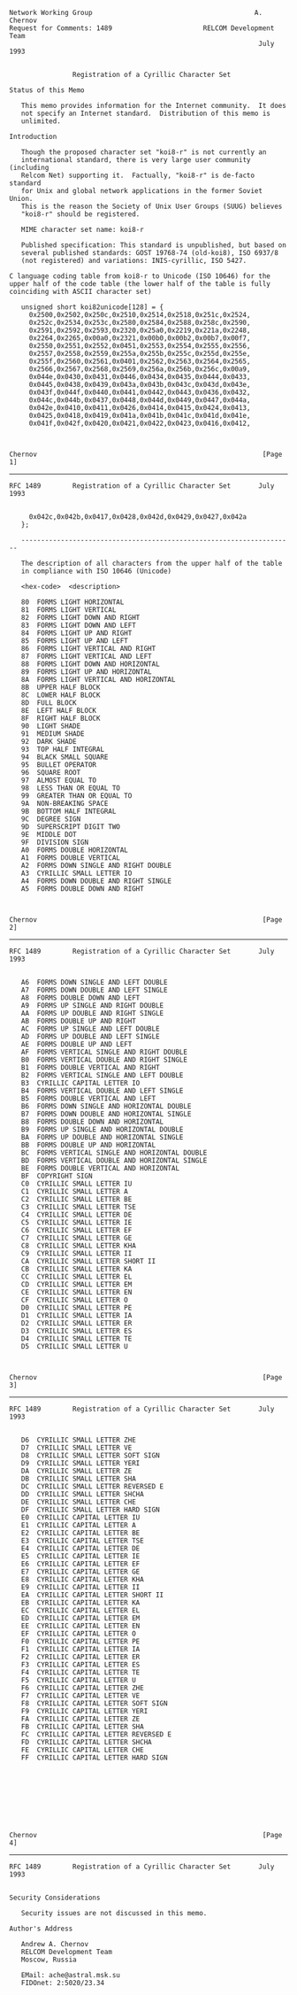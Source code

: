     Network Working Group                                         A. Chernov
    Request for Comments: 1489                       RELCOM Development Team
                                                                   July 1993


                    Registration of a Cyrillic Character Set

    Status of this Memo

       This memo provides information for the Internet community.  It does
       not specify an Internet standard.  Distribution of this memo is
       unlimited.

    Introduction

       Though the proposed character set "koi8-r" is not currently an
       international standard, there is very large user community (including
       Relcom Net) supporting it.  Factually, "koi8-r" is de-facto standard
       for Unix and global network applications in the former Soviet Union.
       This is the reason the Society of Unix User Groups (SUUG) believes
       "koi8-r" should be registered.

       MIME character set name: koi8-r

       Published specification: This standard is unpublished, but based on
       several published standards: GOST 19768-74 (old-koi8), ISO 6937/8
       (not registered) and variations: INIS-cyrillic, ISO 5427.

    C language coding table from koi8-r to Unicode (ISO 10646) for the
    upper half of the code table (the lower half of the table is fully
    coinciding with ASCII character set)

       unsigned short koi82unicode[128] = {
         0x2500,0x2502,0x250c,0x2510,0x2514,0x2518,0x251c,0x2524,
         0x252c,0x2534,0x253c,0x2580,0x2584,0x2588,0x258c,0x2590,
         0x2591,0x2592,0x2593,0x2320,0x25a0,0x2219,0x221a,0x2248,
         0x2264,0x2265,0x00a0,0x2321,0x00b0,0x00b2,0x00b7,0x00f7,
         0x2550,0x2551,0x2552,0x0451,0x2553,0x2554,0x2555,0x2556,
         0x2557,0x2558,0x2559,0x255a,0x255b,0x255c,0x255d,0x255e,
         0x255f,0x2560,0x2561,0x0401,0x2562,0x2563,0x2564,0x2565,
         0x2566,0x2567,0x2568,0x2569,0x256a,0x256b,0x256c,0x00a9,
         0x044e,0x0430,0x0431,0x0446,0x0434,0x0435,0x0444,0x0433,
         0x0445,0x0438,0x0439,0x043a,0x043b,0x043c,0x043d,0x043e,
         0x043f,0x044f,0x0440,0x0441,0x0442,0x0443,0x0436,0x0432,
         0x044c,0x044b,0x0437,0x0448,0x044d,0x0449,0x0447,0x044a,
         0x042e,0x0410,0x0411,0x0426,0x0414,0x0415,0x0424,0x0413,
         0x0425,0x0418,0x0419,0x041a,0x041b,0x041c,0x041d,0x041e,
         0x041f,0x042f,0x0420,0x0421,0x0422,0x0423,0x0416,0x0412,



    Chernov                                                         [Page 1]

------------------------------------------------------------------------

``` newpage
RFC 1489        Registration of a Cyrillic Character Set       July 1993


     0x042c,0x042b,0x0417,0x0428,0x042d,0x0429,0x0427,0x042a
   };

   ---------------------------------------------------------------------

   The description of all characters from the upper half of the table
   in compliance with ISO 10646 (Unicode)

   <hex-code>  <description>

   80  FORMS LIGHT HORIZONTAL
   81  FORMS LIGHT VERTICAL
   82  FORMS LIGHT DOWN AND RIGHT
   83  FORMS LIGHT DOWN AND LEFT
   84  FORMS LIGHT UP AND RIGHT
   85  FORMS LIGHT UP AND LEFT
   86  FORMS LIGHT VERTICAL AND RIGHT
   87  FORMS LIGHT VERTICAL AND LEFT
   88  FORMS LIGHT DOWN AND HORIZONTAL
   89  FORMS LIGHT UP AND HORIZONTAL
   8A  FORMS LIGHT VERTICAL AND HORIZONTAL
   8B  UPPER HALF BLOCK
   8C  LOWER HALF BLOCK
   8D  FULL BLOCK
   8E  LEFT HALF BLOCK
   8F  RIGHT HALF BLOCK
   90  LIGHT SHADE
   91  MEDIUM SHADE
   92  DARK SHADE
   93  TOP HALF INTEGRAL
   94  BLACK SMALL SQUARE
   95  BULLET OPERATOR
   96  SQUARE ROOT
   97  ALMOST EQUAL TO
   98  LESS THAN OR EQUAL TO
   99  GREATER THAN OR EQUAL TO
   9A  NON-BREAKING SPACE
   9B  BOTTOM HALF INTEGRAL
   9C  DEGREE SIGN
   9D  SUPERSCRIPT DIGIT TWO
   9E  MIDDLE DOT
   9F  DIVISION SIGN
   A0  FORMS DOUBLE HORIZONTAL
   A1  FORMS DOUBLE VERTICAL
   A2  FORMS DOWN SINGLE AND RIGHT DOUBLE
   A3  CYRILLIC SMALL LETTER IO
   A4  FORMS DOWN DOUBLE AND RIGHT SINGLE
   A5  FORMS DOUBLE DOWN AND RIGHT



Chernov                                                         [Page 2]
```

------------------------------------------------------------------------

``` newpage
RFC 1489        Registration of a Cyrillic Character Set       July 1993


   A6  FORMS DOWN SINGLE AND LEFT DOUBLE
   A7  FORMS DOWN DOUBLE AND LEFT SINGLE
   A8  FORMS DOUBLE DOWN AND LEFT
   A9  FORMS UP SINGLE AND RIGHT DOUBLE
   AA  FORMS UP DOUBLE AND RIGHT SINGLE
   AB  FORMS DOUBLE UP AND RIGHT
   AC  FORMS UP SINGLE AND LEFT DOUBLE
   AD  FORMS UP DOUBLE AND LEFT SINGLE
   AE  FORMS DOUBLE UP AND LEFT
   AF  FORMS VERTICAL SINGLE AND RIGHT DOUBLE
   B0  FORMS VERTICAL DOUBLE AND RIGHT SINGLE
   B1  FORMS DOUBLE VERTICAL AND RIGHT
   B2  FORMS VERTICAL SINGLE AND LEFT DOUBLE
   B3  CYRILLIC CAPITAL LETTER IO
   B4  FORMS VERTICAL DOUBLE AND LEFT SINGLE
   B5  FORMS DOUBLE VERTICAL AND LEFT
   B6  FORMS DOWN SINGLE AND HORIZONTAL DOUBLE
   B7  FORMS DOWN DOUBLE AND HORIZONTAL SINGLE
   B8  FORMS DOUBLE DOWN AND HORIZONTAL
   B9  FORMS UP SINGLE AND HORIZONTAL DOUBLE
   BA  FORMS UP DOUBLE AND HORIZONTAL SINGLE
   BB  FORMS DOUBLE UP AND HORIZONTAL
   BC  FORMS VERTICAL SINGLE AND HORIZONTAL DOUBLE
   BD  FORMS VERTICAL DOUBLE AND HORIZONTAL SINGLE
   BE  FORMS DOUBLE VERTICAL AND HORIZONTAL
   BF  COPYRIGHT SIGN
   C0  CYRILLIC SMALL LETTER IU
   C1  CYRILLIC SMALL LETTER A
   C2  CYRILLIC SMALL LETTER BE
   C3  CYRILLIC SMALL LETTER TSE
   C4  CYRILLIC SMALL LETTER DE
   C5  CYRILLIC SMALL LETTER IE
   C6  CYRILLIC SMALL LETTER EF
   C7  CYRILLIC SMALL LETTER GE
   C8  CYRILLIC SMALL LETTER KHA
   C9  CYRILLIC SMALL LETTER II
   CA  CYRILLIC SMALL LETTER SHORT II
   CB  CYRILLIC SMALL LETTER KA
   CC  CYRILLIC SMALL LETTER EL
   CD  CYRILLIC SMALL LETTER EM
   CE  CYRILLIC SMALL LETTER EN
   CF  CYRILLIC SMALL LETTER O
   D0  CYRILLIC SMALL LETTER PE
   D1  CYRILLIC SMALL LETTER IA
   D2  CYRILLIC SMALL LETTER ER
   D3  CYRILLIC SMALL LETTER ES
   D4  CYRILLIC SMALL LETTER TE
   D5  CYRILLIC SMALL LETTER U



Chernov                                                         [Page 3]
```

------------------------------------------------------------------------

``` newpage
RFC 1489        Registration of a Cyrillic Character Set       July 1993


   D6  CYRILLIC SMALL LETTER ZHE
   D7  CYRILLIC SMALL LETTER VE
   D8  CYRILLIC SMALL LETTER SOFT SIGN
   D9  CYRILLIC SMALL LETTER YERI
   DA  CYRILLIC SMALL LETTER ZE
   DB  CYRILLIC SMALL LETTER SHA
   DC  CYRILLIC SMALL LETTER REVERSED E
   DD  CYRILLIC SMALL LETTER SHCHA
   DE  CYRILLIC SMALL LETTER CHE
   DF  CYRILLIC SMALL LETTER HARD SIGN
   E0  CYRILLIC CAPITAL LETTER IU
   E1  CYRILLIC CAPITAL LETTER A
   E2  CYRILLIC CAPITAL LETTER BE
   E3  CYRILLIC CAPITAL LETTER TSE
   E4  CYRILLIC CAPITAL LETTER DE
   E5  CYRILLIC CAPITAL LETTER IE
   E6  CYRILLIC CAPITAL LETTER EF
   E7  CYRILLIC CAPITAL LETTER GE
   E8  CYRILLIC CAPITAL LETTER KHA
   E9  CYRILLIC CAPITAL LETTER II
   EA  CYRILLIC CAPITAL LETTER SHORT II
   EB  CYRILLIC CAPITAL LETTER KA
   EC  CYRILLIC CAPITAL LETTER EL
   ED  CYRILLIC CAPITAL LETTER EM
   EE  CYRILLIC CAPITAL LETTER EN
   EF  CYRILLIC CAPITAL LETTER O
   F0  CYRILLIC CAPITAL LETTER PE
   F1  CYRILLIC CAPITAL LETTER IA
   F2  CYRILLIC CAPITAL LETTER ER
   F3  CYRILLIC CAPITAL LETTER ES
   F4  CYRILLIC CAPITAL LETTER TE
   F5  CYRILLIC CAPITAL LETTER U
   F6  CYRILLIC CAPITAL LETTER ZHE
   F7  CYRILLIC CAPITAL LETTER VE
   F8  CYRILLIC CAPITAL LETTER SOFT SIGN
   F9  CYRILLIC CAPITAL LETTER YERI
   FA  CYRILLIC CAPITAL LETTER ZE
   FB  CYRILLIC CAPITAL LETTER SHA
   FC  CYRILLIC CAPITAL LETTER REVERSED E
   FD  CYRILLIC CAPITAL LETTER SHCHA
   FE  CYRILLIC CAPITAL LETTER CHE
   FF  CYRILLIC CAPITAL LETTER HARD SIGN









Chernov                                                         [Page 4]
```

------------------------------------------------------------------------

``` newpage
RFC 1489        Registration of a Cyrillic Character Set       July 1993


Security Considerations

   Security issues are not discussed in this memo.

Author's Address

   Andrew A. Chernov
   RELCOM Development Team
   Moscow, Russia

   EMail: ache@astral.msk.su
   FIDOnet: 2:5020/23.34







































Chernov                                                         [Page 5]
```
